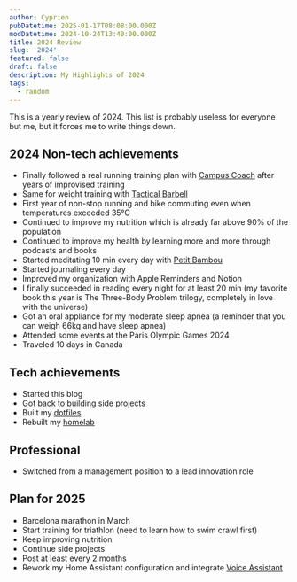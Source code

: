 ```yaml
---
author: Cyprien
pubDatetime: 2025-01-17T08:08:00.000Z
modDatetime: 2024-10-24T13:40:00.000Z
title: 2024 Review
slug: '2024'
featured: false
draft: false
description: My Highlights of 2024
tags:
  - random
---
```

This is a yearly review of 2024. This list is probably useless for everyone but me, but it forces me to write things down.

## 2024 Non-tech achievements

- Finally followed a real running training plan with [Campus Coach](https://www.campus.coach/) after years of improvised training
- Same for weight training with [Tactical Barbell](https://www.tacticalbarbell.com/)
- First year of non-stop running and bike commuting even when temperatures exceeded 35°C
- Continued to improve my nutrition which is already far above 90% of the population
- Continued to improve my health by learning more and more through podcasts and books
- Started meditating 10 min every day with [Petit Bambou](https://www.petitbambou.com/fr)
- Started journaling every day
- Improved my organization with Apple Reminders and Notion
- I finally succeeded in reading every night for at least 20 min (my favorite book this year is The Three-Body Problem trilogy, completely in love with the universe)
- Got an oral appliance for my moderate sleep apnea (a reminder that you can weigh 66kg and have sleep apnea)
- Attended some events at the Paris Olympic Games 2024
- Traveled 10 days in Canada

## Tech achievements

- Started this blog
- Got back to building side projects
- Built my [dotfiles](https://github.com/cyprieng/dotfiles)
- Rebuilt my [homelab](https://www.cyprien.io/posts/homelab/)

## Professional

- Switched from a management position to a lead innovation role

## Plan for 2025

- Barcelona marathon in March
- Start training for triathlon (need to learn how to swim crawl first)
- Keep improving nutrition
- Continue side projects
- Post at least every 2 months
- Rework my Home Assistant configuration and integrate [Voice Assistant](https://www.home-assistant.io/voice-pe/)

